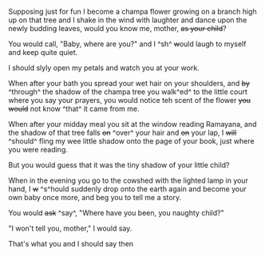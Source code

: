 Supposing just for fun I become a champa flower growing on a branch high up on that tree and I shake in the wind with laughter and dance upon the newly budding leaves, would you know me, mother, ~~as your child~~?

You would call, "Baby, where are you?" and I ^sh^ ~~w~~ould laugh to myself and keep quite quiet.

I should slyly open my petals and watch you at your work.

When after your bath you spread your wet hair on your shoulders, and ~~by~~ ^through^ the shadow of the champa tree you walk^ed^ to the little court where you say your prayers, you would notice teh scent of the flower ~~you would~~ not know ^that^ it came from me.

When after your midday meal you sit at the window reading Ramayana, and the shadow of that tree falls ~~on~~ ^over^ your hair and ~~on~~ your lap, I ~~will~~ ^should^ fling my wee little shadow onto the page of your book, just where you were reading.

But you would guess that it was the tiny shadow of your little child?

When in the evening you go to the cowshed with the lighted lamp in your hand, I ~~w~~ ^s^hould suddenly drop onto the earth again and become your own baby once more, and beg you to tell me a story.

You would ~~ask~~ ^say^, "Where have you been, you naughty child?"

"I won't tell you, mother," I would say.

That's what you and I should say then

